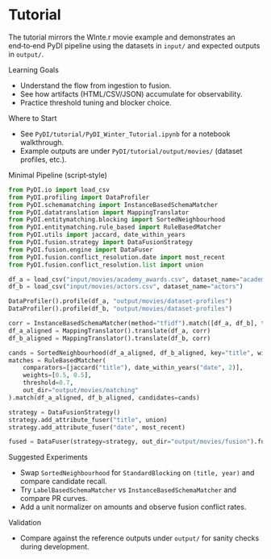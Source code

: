 # Tutorial

The tutorial mirrors the WInte.r movie example and demonstrates an end‑to‑end PyDI pipeline using the datasets in `input/` and expected outputs in `output/`.

Learning Goals
- Understand the flow from ingestion to fusion.
- See how artifacts (HTML/CSV/JSON) accumulate for observability.
- Practice threshold tuning and blocker choice.

Where to Start
- See `PyDI/tutorial/PyDI_Winter_Tutorial.ipynb` for a notebook walkthrough.
- Example outputs are under `PyDI/tutorial/output/movies/` (dataset profiles, etc.).

Minimal Pipeline (script‑style)
```python
from PyDI.io import load_csv
from PyDI.profiling import DataProfiler
from PyDI.schemamatching import InstanceBasedSchemaMatcher
from PyDI.datatranslation import MappingTranslator
from PyDI.entitymatching.blocking import SortedNeighbourhood
from PyDI.entitymatching.rule_based import RuleBasedMatcher
from PyDI.utils import jaccard, date_within_years
from PyDI.fusion.strategy import DataFusionStrategy
from PyDI.fusion.engine import DataFuser
from PyDI.fusion.conflict_resolution.date import most_recent
from PyDI.fusion.conflict_resolution.list import union

df_a = load_csv("input/movies/academy_awards.csv", dataset_name="academy_awards")
df_b = load_csv("input/movies/actors.csv", dataset_name="actors")

DataProfiler().profile(df_a, "output/movies/dataset-profiles")
DataProfiler().profile(df_b, "output/movies/dataset-profiles")

corr = InstanceBasedSchemaMatcher(method="tfidf").match([df_a, df_b], threshold=0.8)
df_a_aligned = MappingTranslator().translate(df_a, corr)
df_b_aligned = MappingTranslator().translate(df_b, corr)

cands = SortedNeighbourhood(df_a_aligned, df_b_aligned, key="title", window=5)
matches = RuleBasedMatcher(
    comparators=[jaccard("title"), date_within_years("date", 2)],
    weights=[0.5, 0.5],
    threshold=0.7,
    out_dir="output/movies/matching"
).match(df_a_aligned, df_b_aligned, candidates=cands)

strategy = DataFusionStrategy()
strategy.add_attribute_fuser("title", union)
strategy.add_attribute_fuser("date", most_recent)

fused = DataFuser(strategy=strategy, out_dir="output/movies/fusion").fuse([df_a_aligned, df_b_aligned], matches)
```

Suggested Experiments
- Swap `SortedNeighbourhood` for `StandardBlocking` on `(title, year)` and compare candidate recall.
- Try `LabelBasedSchemaMatcher` vs `InstanceBasedSchemaMatcher` and compare PR curves.
- Add a unit normalizer on amounts and observe fusion conflict rates.

Validation
- Compare against the reference outputs under `output/` for sanity checks during development.
